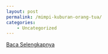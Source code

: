 ```yaml
---
layout: post
permalink: /mimpi-kuburan-orang-tua/
categories:
    - Uncategorized
---
```


[Baca Selengkapnya](/09)
